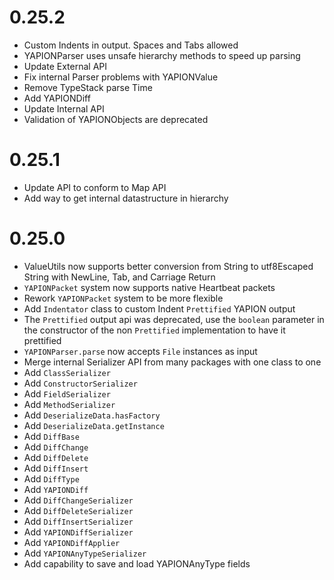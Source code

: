 # 0.25.2
- Custom Indents in output. Spaces and Tabs allowed
- YAPIONParser uses unsafe hierarchy methods to speed up parsing
- Update External API
- Fix internal Parser problems with YAPIONValue
- Remove TypeStack parse Time
- Add YAPIONDiff
- Update Internal API
- Validation of YAPIONObjects are deprecated

# 0.25.1
- Update API to conform to Map API
- Add way to get internal datastructure in hierarchy

# 0.25.0

- ValueUtils now supports better conversion from String to utf8Escaped String with NewLine, Tab, and Carriage Return
- `YAPIONPacket` system now supports native Heartbeat packets
- Rework `YAPIONPacket` system to be more flexible
- Add `Indentator` class to custom Indent `Prettified` YAPION output
- The `Prettified` output api was deprecated, use the `boolean` parameter in the constructor of the non `Prettified` implementation to have it prettified
- `YAPIONParser.parse` now accepts `File` instances as input
- Merge internal Serializer API from many packages with one class to one
- Add `ClassSerializer`
- Add `ConstructorSerializer`
- Add `FieldSerializer`
- Add `MethodSerializer`
- Add `DeserializeData.hasFactory`
- Add `DeserializeData.getInstance`
- Add `DiffBase`
- Add `DiffChange`
- Add `DiffDelete`
- Add `DiffInsert`
- Add `DiffType`
- Add `YAPIONDiff`
- Add `DiffChangeSerializer`
- Add `DiffDeleteSerializer`
- Add `DiffInsertSerializer`
- Add `YAPIONDiffSerializer`
- Add `YAPIONDiffApplier`
- Add `YAPIONAnyTypeSerializer`
- Add capability to save and load YAPIONAnyType fields